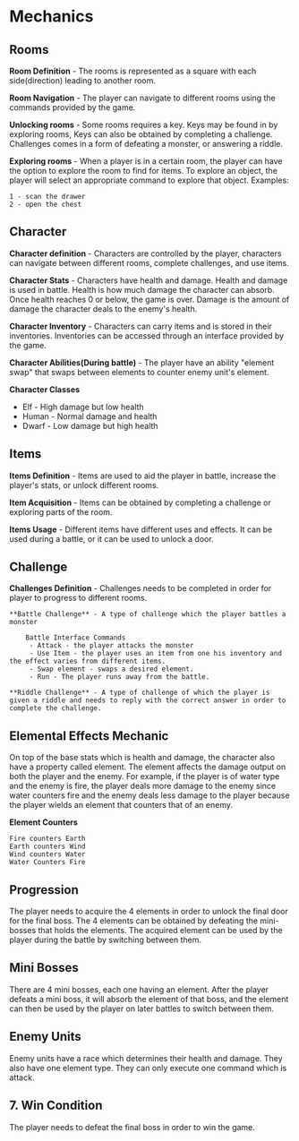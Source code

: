 #  Mechanics
## Rooms
**Room Definition** - The rooms is represented as a square with each side(direction) leading to another room.

**Room Navigation** - The player can navigate to different rooms using the commands provided by the game.

**Unlocking rooms** - Some rooms requires a key. Keys may be found in by exploring rooms, Keys can also be obtained by completing a challenge. Challenges comes in a form of defeating a monster, or answering a riddle.

**Exploring rooms** - When a player is in a certain room, the player can have the option to explore the room to find for items. To explore an object, the player will select an appropriate command to explore that object.
Examples:

	1 - scan the drawer
	2 - open the chest

## Character
**Character definition** - Characters are controlled by the player, characters can navigate between different rooms, complete challenges, and use items.

**Character Stats** - Characters have health and damage. Health and damage is used in battle. Health is how much damage the character can absorb. Once health reaches 0 or below, the game is over. 
Damage is the amount of damage the character deals to the enemy's health.

**Character Inventory** - Characters can carry items and is stored in their inventories. Inventories can be accessed through an interface provided by the game.

**Character Abilities(During battle)** - The player have an ability "element swap" that swaps between elements to counter enemy unit's element. 

**Character Classes**
- Elf - High damage but low health
- Human - Normal damage and health
- Dwarf - Low damage but high health
## Items

**Items Definition** - Items are used to aid the player in battle, increase the player's stats, or unlock different rooms.

**Item Acquisition** - Items can be obtained by completing a challenge or exploring parts of the room.

**Items Usage** - Different items have different uses and effects. It can be used during a battle, or it can be used to unlock a door. 

## Challenge
**Challenges Definition** - Challenges needs to be completed in order for player to progress to different rooms.

	**Battle Challenge** - A type of challenge which the player battles a monster

		Battle Interface Commands
		 - Attack - the player attacks the monster
		 - Use Item - the player uses an item from one his inventory and the effect varies from different items.
		 - Swap element - swaps a desired element.
		 - Run - The player runs away from the battle.

	**Riddle Challenge** - A type of challenge of which the player is given a riddle and needs to reply with the correct answer in order to complete the challenge.

## Elemental Effects Mechanic
On top of the base stats which is health and damage, the character also have a property called element. The element affects the damage output on both the player and the enemy. For example, if the player is of water type and the enemy is fire, the player deals more damage to the enemy since water counters fire and the enemy deals less damage to the player because the player wields an element that counters that of an enemy.

**Element Counters**

	Fire counters Earth
	Earth counters Wind
	Wind counters Water
	Water Counters Fire
	
## Progression
The player needs to acquire the 4 elements in order to unlock the final door for the final boss.
The 4 elements can be obtained by defeating the mini-bosses that holds the elements.
The acquired element can be used by the player during the battle by switching between them.

## Mini Bosses
There are 4 mini bosses, each one having an element. After the player defeats a mini boss, it will absorb the element of that boss, and the element can then be used by the player on later battles to switch between them.

## Enemy Units
Enemy units have a race which determines their health and damage. They also have one element type. They can only execute one command which is attack.
## 7. Win Condition
The player needs to defeat the final boss in order to win the game.
